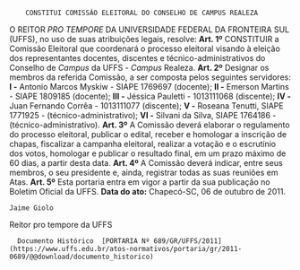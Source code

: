         CONSTITUI COMISSÃO ELEITORAL DO CONSELHO DE CAMPUS REALEZA  

 O REITOR *PRO TEMPORE*  DA UNIVERSIDADE FEDERAL DA FRONTEIRA SUL (UFFS), no uso de suas atribuições legais, resolve:   **Art. 1º**  CONSTITUIR a Comissão Eleitoral que coordenará o processo eleitoral visando à eleição dos representantes docentes, discentes e técnico-administrativos do Conselho de *Campus*  da UFFS - *Campus*  Realeza.   **Art. 2º**  Designar os membros da referida Comissão, a ser composta pelos seguintes servidores: **I -**  Antonio Marcos Myskiw - SIAPE 1769697 (docente); **II -**  Emerson Martins - SIAPE 1809185 (docente); **III -**  Jéssica Pauletti - 1013111068 (discente); **IV -**  Juan Fernando Corrêa - 1013111077 (discente); **V -**  Roseana Tenutti, SIAPE 1771925 - (técnico-administrativo); **VI -**  Silvani da Silva, SIAPE 1764186 - (técnico-administrativo).   **Art. 3º**  A Comissão deverá elaborar o regulamento do processo eleitoral, publicar o edital, receber e homologar a inscrição de chapas, fiscalizar a campanha eleitoral, realizar a votação e o escrutínio dos votos, homologar e publicar o resultado final, em um prazo máximo de 60 dias, a partir desta data.   **Art. 4º**  A Comissão deverá indicar, entre seus membros, o seu presidente e, ainda, registrar todas as suas reuniões em Atas.   **Art. 5º**  Esta portaria entra em vigor a partir da sua publicação no Boletim Oficial da UFFS.        **Data do ato:** Chapecó-SC, 06 de outubro de 2011.   
 

    Jaime Giolo   
 Reitor pro tempore da UFFS 

      Documento Histórico  [PORTARIA Nº 689/GR/UFFS/2011](https://www.uffs.edu.br/atos-normativos/portaria/gr/2011-0689/@@download/documento_historico)     
      